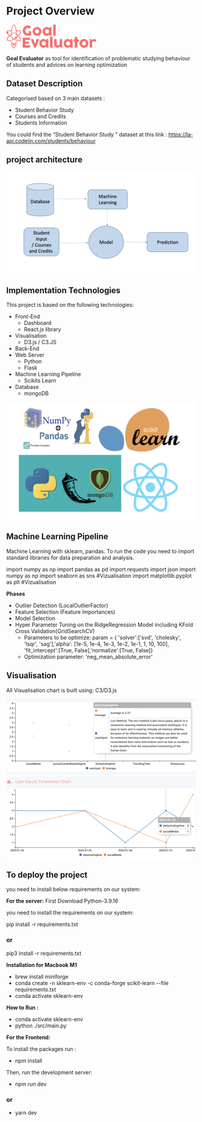 # Project Overview

![Getting Started](images/logo.png)

**Goal Evaluator** as tool for identification of problematic studying behaviour of students and advices on learning optimization

## Dataset Description
Categorised based on 3 main datasets :

* Student Behavior Study​
* Courses and Credits​
* Students Information

You could find the “Student Behavior Study​ ” dataset at this link : https://la-api.codeiin.com/students/behaviour

## project architecture

![Getting Started](images/architecture.png)

## Implementation Technologies 

This project is based on the following technologies:
 * Front-End
   * Dashboard
   * React.js library
 * Visualisation
   * D3.js / C3.JS
 * Back-End
  * Web Server
    * Python
    * Flask
 * Machine Learning Pipeline
   * Scikits Learn
 * Database
   * mongoDB

![Getting Started](images/Technologies.png)


## Machine Learning Pipeline

Machine Learning with sklearn, pandas.
To run the  code you need to import standard libraries for data preparation and analysis.

import numpy as np
import pandas as pd
import requests
import json
import numpy as np 
import seaborn as sns #Vizualisation
import matplotlib.pyplot as plt #Vizualisation    

**Phases**

* Outlier Detection (LocalOutlierFactor)
* Feature Selection (Feature Importances)
* Model Selection 
* Hyper Parameter Tuning on the RidgeRegression Model including KFold Cross Validation(GridSearchCV)
  * Parameters to be optimize: param = { 'solver':['svd', 'cholesky', 'lsqr', 'sag'],'alpha': [1e-5, 1e-4, 1e-3, 1e-2, 1e-1, 1, 10, 100], 'fit_intercept':[True, False],'normalize':[True, False]}
  * Optimization parameter: 'neg_mean_absolute_error'


## Visualisation
All Visualisation chart is built using:
C3/D3.js

![Getting Started](images/Visualisation.png)
![Getting Started](images/Visualisation1.png)



## To deploy the project
you need to install below requirements on our system:

**For the server:**
First Download Python-3.9.16

you need to install the requirements on our system:

pip install -r requirements.txt
### or
pip3 install -r requirements.txt

**Installation for Macbook M1** 

* brew install miniforge
* conda create -n sklearn-env -c conda-forge scikit-learn --file requirements.txt
* conda activate sklearn-env

**How to Run :** 

* conda activate sklearn-env
* python ./src/main.py


**For the Frontend:**

To install the packages run :
* npm install

Then, run the development server:
* npm run dev
### or
* yarn dev
